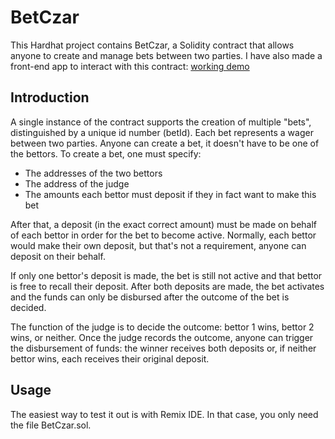 # BetCzar

This Hardhat project contains BetCzar, a Solidity contract that allows anyone to create and manage bets between two parties. I have also made a front-end app to interact with this contract: [working demo](https://reasonmethis.github.io/betczar_frontend)

## Introduction

A single instance of the contract supports the creation of multiple "bets", distinguished by a unique id number (betId). Each bet represents a wager between two parties. Anyone can create a bet, it doesn't 
have to be one of the bettors. To create a bet, one must specify:

* The addresses of the two bettors
* The address of the judge
* The amounts each bettor must deposit if they in fact want to make this bet

After that, a deposit (in the exact correct amount) must be made on behalf of each bettor in order 
for the bet to become active. Normally, each bettor would make their own deposit, but that's not 
a requirement, anyone can deposit on their behalf. 

If only one bettor's deposit is made, the bet is still not active and that bettor is free to recall their deposit. After both deposits are made, the bet activates and the funds can only be disbursed after the outcome of the bet is decided.

The function of the judge is to decide the outcome: bettor 1 wins, bettor 2 wins, or neither. Once the judge records the outcome, anyone can trigger the disbursement of funds: the winner receives both deposits or, if neither bettor wins, each receives their original deposit. 

## Usage

The easiest way to test it out is with Remix IDE. In that case, you only need the file BetCzar.sol. 
